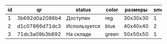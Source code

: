 | id  | qr             | status       | color | размеры  | smena | quantity |
| --- | -------------- | ------------ | ----- | -------- | ----- | -------- |
| 1   | 3b692d0a2086b4 | Доступен     | reg   | 30x30x30 | 1     | 10       |
| 2   | d1c07866d71dc3 | Используется | blue  | 40x40x40 | 2     | 20       |
| 3   | 71dc3a09b3b692 | На складе    | green | 50x50x50 | 1     | 30       |
